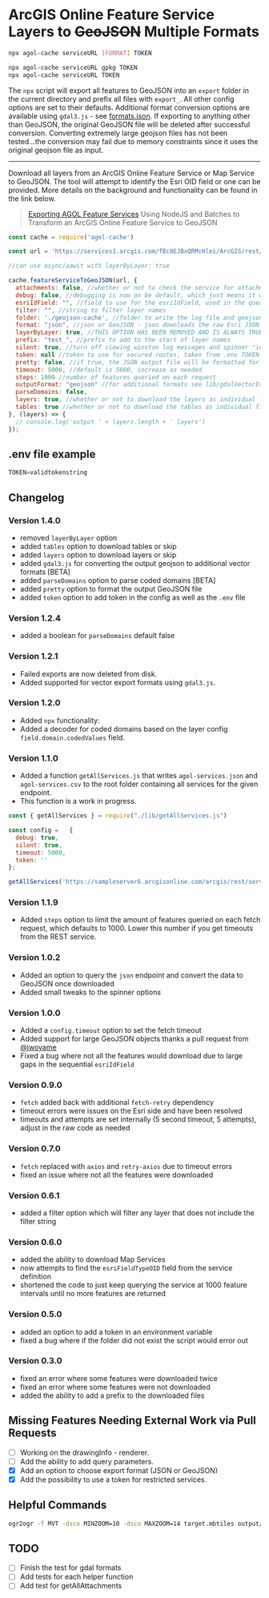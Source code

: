 # ArcGIS Online Feature Service Layers to ~~GeoJSON~~ Multiple Formats

```bash
npx agol-cache serviceURL [FORMAT] TOKEN
```

```bash
npx agol-cache serviceURL gpkg TOKEN
npx agol-cache serviceURL TOKEN
```

The `npx` script will export all features to GeoJSON into an `export` folder in the current directory and prefix all files with `export_`. All other config options are set to their defaults. Additional format conversion options are available using `gdal3.js` - see [formats.json](./lib/formats.json). If exporting to anything other than GeoJSON, the original GeoJSON file will be deleted after successful conversion. Converting extremely large geojson files has not been tested...the conversion may fail due to memory constraints since it uses the original geojson file as input.

---

Download all layers from an ArcGIS Online Feature Service or Map Service to GeoJSON. The tool will attempt to identify the Esri OID field or one can be provided. More details on the background and functionality can be found in the link below.

> [Exporting AGOL Feature Services](https://www.getbounds.com/blog/exporting-agol-feature-services/)
> Using NodeJS and Batches to Transform an ArcGIS Online Feature Service to GeoJSON

```JavaScript
const cache = require('agol-cache')

const url = 'https://services1.arcgis.com/fBc8EJBxQRMcHlei/ArcGIS/rest/services/NTF_Members_and_NR_Listings/FeatureServer/'

//can use async/aawit with layerByLayer: true

cache.featureServiceToGeoJSON(url, {
  attachments: false, //whether or not to check the service for attachments
  debug: false, //debugging is now on be default, which just means it writes to a log file, and the console logger is off if silent is set to false
  esriIdField: "", //field to use for the esriIdField, used in the query parameters, if NULL it is determined by the service response
  filter: "", //string to filter layer names
  folder: './geojson-cache', //folder to write the log file and geojson cache, relative to working directory or absolute path
  format: "json", //json or GeoJSON - json downloads the raw Esri JSON format then converts to GeoJSON (BETA), try this if using the GeoJSON endpoint fails
  layerByLayer: true, //THIS OPTION HAS BEEN REMOVED AND IS ALWAYS TRUE
  prefix: "test_", //prefix to add to the start of layer names
  silent: true, //turn off viewing winston log messages and spinner "info" messages in the console
  token: null //token to use for secured routes, taken from .env TOKEN variable,
  pretty: false, //if true, the JSON output file will be formatted for human reading
  timeout: 5000, //default is 5000, increase as needed
  steps: 1000 //number of features queried on each request
  outputFormat: "geojson" //for additional formats see lib/gdalVectorExtensions.js
  parseDomains: false,
  layers: true, //whether or not to download the layers as individual files - if false it skips all layers
  tables: true //whether or not to download the tables as individual files - if false it skips all tables
}, (layers) => {
  // console.log('output ' + layers.length + ' layers')
});
```

## .env file example

```JavaScript
TOKEN=validtokenstring
```

## Changelog

### Version 1.4.0

- removed `layerByLayer` option
- added `tables` option to download tables or skip
- added `layers` option to download layers or skip
- added `gdal3.js` for converting the output geojson to additional vector formats [BETA]
- added `parseDomains` option to parse coded domains [BETA]
- added `pretty` option to format the output GeoJSON file
- added `token` option to add token in the config as well as the `.env` file

### Version 1.2.4

- added a boolean for `parseDomains` default false

### Version 1.2.1

- Failed exports are now deleted from disk.
- Added supported for vector export formats using `gdal3.js`.

### Version 1.2.0

- Added `npx` functionality:
- Added a decoder for coded domains based on the layer config `field.domain.codedValues` field.

### Version 1.1.0

- Added a function `getAllServices.js` that writes `agol-services.json` and `agol-services.csv` to the root folder containing all services for the given endpoint.
- This function is a work in progress.

```JavaScript
const { getAllServices } = require("./lib/getAllServices.js")

const config =   {
  debug: true,
  silent: true,
  timeout: 5000,
  token: ''
};

getAllServices('https://sampleserver6.arcgisonline.com/arcgis/rest/services', config)
```

### Version 1.1.9

- Added `steps` option to limit the amount of features queried on each fetch request, which defaults to 1000. Lower this number if you get timeouts from the REST service.

### Version 1.0.2

- Added an option to query the `json` endpoint and convert the data to GeoJSON once downloaded
- Added small tweaks to the spinner options

### Version 1.0.0

- Added a `config.timeout` option to set the fetch timeout
- Added support for large GeoJSON objects thanks a pull request from [@jwoyame](https://github.com/jwoyame)
- Fixed a bug where not all the features would download due to large gaps in the sequential `esriIdField`

### Version 0.9.0

- `fetch` added back with additional `fetch-retry` dependency
- timeout errors were issues on the Esri side and have been resolved
- timeouts and attempts are set internally (5 second timeout, 5 attempts), adjust in the raw code as needed

### Version 0.7.0

- `fetch` replaced with `axios` and `retry-axios` due to timeout errors
- fixed an issue where not all the features were downloaded

### Version 0.6.1

- added a filter option which will filter any layer that does not include the filter string

### Version 0.6.0

- added the ability to download Map Services
- now attempts to find the `esriFieldTypeOID` field from the service definition
- shortened the code to just keep querying the service at 1000 feature intervals until no more features are returned

### Version 0.5.0

- added an option to add a token in an environment variable
- fixed a bug where if the folder did not exist the script would error out

### Version 0.3.0

- fixed an error where some features were downloaded twice
- fixed an error where some features were not downloaded
- added the ability to add a prefix to the downloaded files

## Missing Features Needing External Work via Pull Requests

- [ ] Working on the drawingInfo - renderer.
- [ ] Add the ability to add query parameters.
- [x] Add an option to choose export format (JSON or GeoJSON)
- [x] Add the possibility to use a token for restricted services.

## Helpful Commands

```bash
ogr2ogr -f MVT -dsco MINZOOM=10 -dsco MAXZOOM=14 target.mbtiles output/infile.geojson
```

## TODO

- [ ] Finish the test for gdal formats
- [ ] Add tests for each helper function
- [ ] Add test for getAllAttachments

